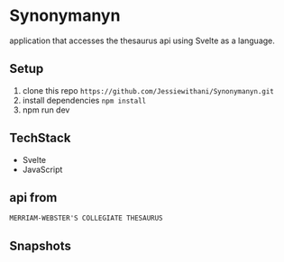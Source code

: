 # Synonymanyn
application that accesses the thesaurus api using Svelte as a language.

## Setup

1. clone this repo
`https://github.com/Jessiewithani/Synonymanyn.git`
2. install dependencies
`npm install`
3. npm run dev

## TechStack

* Svelte
* JavaScript

## api from

`MERRIAM-WEBSTER'S COLLEGIATE THESAURUS`

## Snapshots
